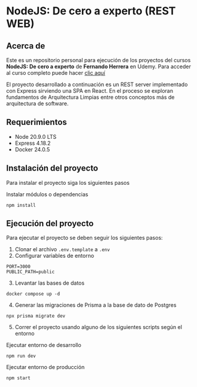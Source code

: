 # NodeJS: De cero a experto (REST WEB)

## Acerca de

Este es un repositorio personal para ejecución de los proyectos del cursos **NodeJS: De cero a experto** de **Fernando Herrera** en Udemy. Para acceder al curso completo puede hacer [clic aquí](https://www.udemy.com/course/node-de-cero-a-experto/)

El proyecto desarrollado a continuación es un REST server implementado con Express sirviendo una SPA en React. En el proceso se exploran fundamentos de Arquitectura Limpias entre otros conceptos más de arquitectura de software.

## Requerimientos

- Node 20.9.0 LTS
- Express 4.18.2
- Docker 24.0.5

## Instalación del proyecto

Para instalar el proyecto siga los siguientes pasos

Instalar módulos o dependencias

```
npm install
```

## Ejecución del proyecto

Para ejecutar el proyecto se deben seguir los siguientes pasos:

1. Clonar el archivo `.env.template` a `.env`
2. Configurar variables de entorno

```
PORT=3000
PUBLIC_PATH=public
```

3. Levantar las bases de datos

```
docker compose up -d

```

4. Generar las migraciones de Prisma a la base de dato de Postgres

```
npx prisma migrate dev

```

5. Correr el proyecto usando alguno de los siguientes scripts según el entorno

Ejecutar entorno de desarrollo

```
npm run dev
```

Ejecutar entorno de producción

```
npm start
```
